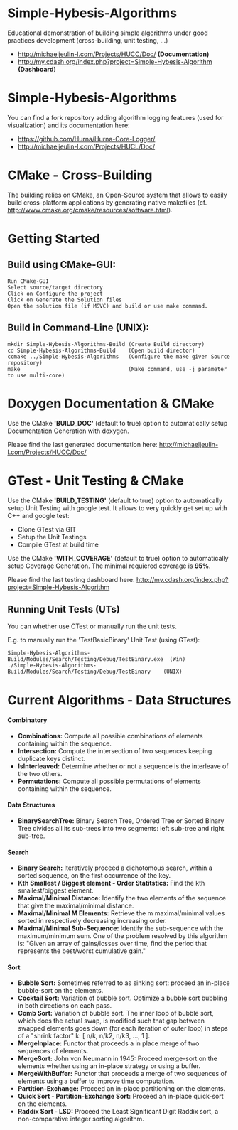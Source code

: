 # Simple-Hybesis-Algorithms
Educational demonstration of building simple algorithms under good practices development (cross-building, unit testing, ...)
- http://michaeljeulin-l.com/Projects/HUCC/Doc/ **(Documentation)**
- http://my.cdash.org/index.php?project=Simple-Hybesis-Algorithm **(Dashboard)**

# Simple-Hybesis-Algorithms
You can find a fork repository adding algorithm logging features (used for visualization) and its documentation here:
- https://github.com/Hurna/Hurna-Core-Logger/
- http://michaeljeulin-l.com/Projects/HUCL/Doc/

# CMake - Cross-Building
The building relies on CMake, an Open-Source system that allows to easily build cross-platform applications by generating native makefiles (cf. http://www.cmake.org/cmake/resources/software.html).

# Getting Started
## Build using CMake-GUI:

    Run CMake-GUI
    Select source/target directory
    Click on Configure the project
    Click on Generate the Solution files
    Open the solution file (if MSVC) and build or use make command.

## Build in Command-Line (UNIX):

    mkdir Simple-Hybesis-Algorithms-Build (Create Build directory)
    cd Simple-Hybesis-Algorithms-Build    (Open build director)
    ccmake ../Simple-Hybesis-Algorithms   (Configure the make given Source repository)
    make                                  (Make command, use -j parameter to use multi-core)

# Doxygen Documentation & CMake
Use the CMake **'BUILD_DOC'** (default to true) option to automatically setup Documentation Generation with doxygen.

Please find the last generated documentation here:
http://michaeljeulin-l.com/Projects/HUCC/Doc/

# GTest - Unit Testing & CMake
Use the CMake **'BUILD_TESTING'** (default to true) option to automatically setup Unit Testing with google test.
It allows to very quickly get set up with C++ and google test:

- Clone GTest via GIT
- Setup the Unit Testings
- Compile GTest at build time

Use the CMake **'WITH_COVERAGE'** (default to true) option to automatically setup Coverage Generation.
The minimal requiered coverage is **95%**.

Please find the last testing dashboard here:
http://my.cdash.org/index.php?project=Simple-Hybesis-Algorithm

## Running Unit Tests (UTs)
You can whether use CTest or manually run the unit tests.

E.g. to manually run the 'TestBasicBinary' Unit Test (using GTest):

    Simple-Hybesis-Algorithms-Build/Modules/Search/Testing/Debug/TestBinary.exe  (Win)
    ./Simple-Hybesis-Algorithms-Build/Modules/Search/Testing/Debug/TestBinary    (UNIX)

# Current Algorithms - Data Structures
#### Combinatory
- **Combinations:** Compute all possible combinations of elements containing within the sequence.
- **Intersection:** Compute the intersection of two sequences keeping duplicate keys distinct.
- **IsInterleaved:** Determine whether or not a sequence is the interleave of the two others.
- **Permutations:** Compute all possible permutations of elements containing within the sequence.

#### Data Structures
- **BinarySearchTree:** Binary Search Tree, Ordered Tree or Sorted Binary Tree divides all its sub-trees into two segments: left sub-tree and right sub-tree.

#### Search
- **Binary Search:** Iteratively proceed a dichotomous search, within a sorted sequence, on the first occurrence of the key.
- **Kth Smallest / Biggest element - Order Statitstics:** Find the kth smallest/biggest element.
- **Maximal/Minimal Distance:** Identify the two elements of the sequence that give the maximal/minimal distance.
- **Maximal/Minimal M Elements:** Retrieve the m maximal/minimal values sorted in respectively decreasing increasing order.
- **Maximal/Minimal Sub-Sequence:** Identify the sub-sequence with the maximum/minimum sum. One of the problem resolved by this algorithm is:
"Given an array of gains/losses over time, find the period that represents the best/worst cumulative gain."

#### Sort
- **Bubble Sort:** Sometimes referred to as sinking sort: proceed an in-place bubble-sort on the elements.
- **Cocktail Sort:** Variation of bubble sort. Optimize a bubble sort bubbling in both directions on each pass.
- **Comb Sort:** Variation of bubble sort. The inner loop of bubble sort, which does the actual swap,
is modified such that gap between swapped elements goes down (for each iteration of outer loop) in steps of a "shrink factor" k: [ n/k, n/k2, n/k3, ..., 1 ].
- **MergeInplace:** Functor that proceeds a in place merge of two sequences of elements.
- **MergeSort:** John von Neumann in 1945: Proceed merge-sort on the elements whether using an in-place strategy or using a buffer.
- **MergeWithBuffer:** Functor that proceeds a merge of two sequences of elements using a buffer to improve time computation.
- **Partition-Exchange:** Proceed an in-place partitioning on the elements.
- **Quick Sort - Partition-Exchange Sort:** Proceed an in-place quick-sort on the elements.
- **Raddix Sort - LSD:** Proceed the Least Significant Digit Raddix sort, a non-comparative integer sorting algorithm.
